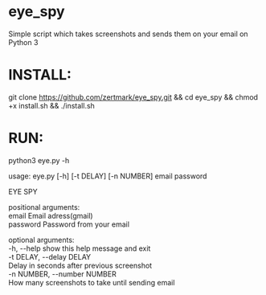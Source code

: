 # eye_spy
Simple script which takes screenshots and sends them on your email on Python 3                         
# INSTALL:                                         
git clone https://github.com/zertmark/eye_spy.git && cd eye_spy && chmod +x install.sh && ./install.sh                       
# RUN:                         
python3 eye.py -h                    

usage: eye.py [-h] [-t DELAY] [-n NUMBER] email password              

EYE SPY                      
 
positional arguments:                             
  email                 Email adress(gmail)                        
  password              Password from your email                              
 
optional arguments:                                  
  -h, --help            show this help message and exit                     
  -t DELAY, --delay DELAY                              
                        Delay in seconds after previous screenshot                      
  -n NUMBER, --number NUMBER                              
                        How many screenshots to take until sending email             

